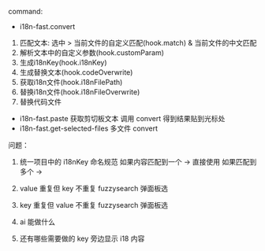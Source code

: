 command:
- i18n-fast.convert
1. 匹配文本: 选中 > 当前文件的自定义匹配(hook.match) & 当前文件的中文匹配
2. 解析文本中的自定义参数(hook.customParam)
3. 生成i18nKey(hook.i18nKey)
4. 生成替换文本(hook.codeOverwrite)
5. 获取i18n文件(hook.i18nFilePath)
6. 替换i18n文件(hook.i18nFileOverwrite)
7. 替换代码文件

- i18n-fast.paste 获取剪切板文本 调用 convert 得到结果贴到光标处
- i18n-fast.get-selected-files 多文件 convert

问题：
1. 统一项目中的 i18nKey 命名规范
如果内容匹配到一个 -> 直接使用
如果匹配到多个 -> 

2. value 重复但 key 不重复
fuzzysearch
弹面板选
1. key 重复但 value 不重复
fuzzysearch
弹面板选

1. ai 能做什么

2. 还有哪些需要做的
key 旁边显示 i18 内容

